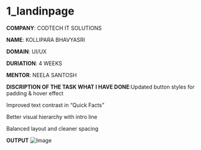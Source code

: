 # 1_landinpage

**COMPANY**: CODTECH IT SOLUTIONS

**NAME**: KOLLIPARA BHAVYASRI

**DOMAIN**: UI/UX

**DURIATION**: 4 WEEKS

**MENTOR**: NEELA SANTOSH

**DISCRIPTION OF THE TASK WHAT I HAVE DONE**:Updated button styles for padding & hover effect

 Improved text contrast in “Quick Facts”

 Better visual hierarchy with intro line

 Balanced layout and cleaner spacing

**OUTPUT**
![Image](https://github.com/user-attachments/assets/808eef12-3724-41ba-bc5d-04c1edcb4899)
